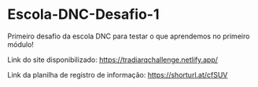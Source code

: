 # Escola-DNC-Desafio-1
Primeiro desafio da escola DNC para testar o que aprendemos no primeiro módulo!

Link do site disponibilizado: https://tradiarqchallenge.netlify.app/

Link da planilha de registro de informação: https://shorturl.at/cfSUV
